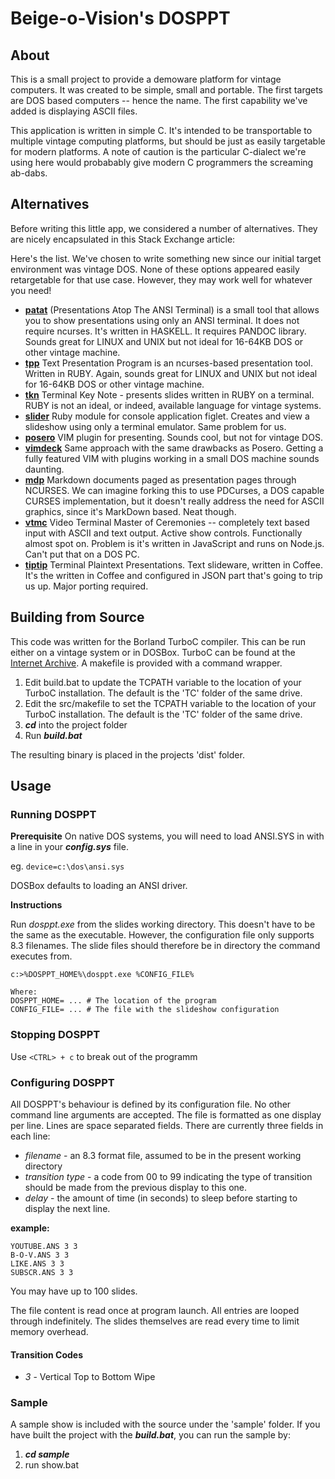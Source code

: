 # Beige-o-Vision's DOSPPT

## About

This is a small project to provide a demoware platform for vintage computers.  It was created to be simple, small and portable. The first targets are DOS based computers -- hence the name.  The first capability we've added is displaying ASCII files.  

This application is written in simple C. It's intended to be transportable to multiple vintage computing platforms, but should be just as easily targetable for modern platforms.  A note of caution is the particular C-dialect we're using here would probabably give modern C programmers the screaming ab-dabs.

## Alternatives

Before writing this little app, we considered a number of alternatives. They are nicely encapsulated in this Stack Exchange article:
[](https://unix.stackexchange.com/questions/131702/is-there-any-cli-terminal-slideshow-app/131729)

Here's the list.  We've chosen to write something new since our initial target environment was vintage DOS.  None of these options appeared easily retargetable for that use case.
However, they may work well for whatever you need!

* **[patat](https://github.com/jaspervdj/patat)** (Presentations Atop The ANSI Terminal) is a small tool that allows you to show presentations using only an ANSI terminal. It does not require ncurses. It's written in HASKELL. It requires PANDOC library. Sounds great for LINUX and UNIX but not ideal for 16-64KB DOS or other vintage machine.
* **[tpp](https://github.com/cbbrowne/tpp)**  Text Presentation Program is an ncurses-based presentation tool. Written in RUBY. Again, sounds great for LINUX and UNIX but not ideal for 16-64KB DOS or other vintage machine.
* **[tkn](https://github.com/fxn/tkn)** Terminal Key Note - presents slides written in RUBY on a terminal. RUBY is not an ideal, or indeed, available language for vintage systems.
* **[slider](https://github.com/dgoodlad/slider)** Ruby module for console application figlet. Creates and view a slideshow using only a terminal emulator. Same problem for us.
* **[posero](https://github.com/alfredodeza/posero.vim)** VIM plugin for presenting. Sounds cool, but not for vintage DOS.
* **[vimdeck](https://github.com/tybenz/vimdeck)** Same approach with the same drawbacks as Posero. Getting a fully featured VIM with plugins working in a small DOS machine sounds daunting.
* **[mdp](https://github.com/visit1985/mdp)** Markdown documents paged as presentation pages through NCURSES.  We can imagine forking this to use PDCurses, a DOS capable CURSES implementation, but it doesn't really address the need for ASCII graphics, since it's MarkDown based. Neat though.
* **[vtmc](https://github.com/jclulow/vtmc)** Video Terminal Master of Ceremonies -- completely text based input with ASCII and text output. Active show controls. Functionally almost spot on. Problem is it's written in JavaScript and runs on Node.js. Can't put that on a DOS PC.
* **[tiptip](https://github.com/felixrabe-attic/mcrio--tiptip)** Terminal Plaintext Presentations. Text slideware, written in Coffee. It's the written in Coffee and configured in JSON part that's going to trip us up. Major porting required.

## Building from Source

This code was written for the Borland TurboC compiler. This can be run either on a vintage system or in DOSBox. TurboC can be found at the [Internet Archive](https://archive.org/details/msdos_borland_turbo_c_2.01 "Internet Archive"). A makefile is provided with a command wrapper.

1. Edit build.bat to update the TCPATH variable to the location of your TurboC installation. The default is the 'TC' folder of the same drive.
2. Edit the src/makefile to set the TCPATH variable to the location of your TurboC installation. The default is the 'TC' folder of the same drive.
3. ***cd*** into the project folder
4. Run ***build.bat***

The resulting binary is placed in the projects 'dist' folder.

## Usage

### Running DOSPPT

**Prerequisite**
On native DOS systems, you will need to load ANSI.SYS in with a line in your ***config.sys*** file. 

eg. 
`device=c:\dos\ansi.sys`

DOSBox defaults to loading an ANSI driver.

**Instructions**

Run *dosppt.exe* from the slides working directory.  This doesn't have to be the same as the executable.  However, the configuration file only supports 8.3 filenames.  The slide files should therefore be in directory the command executes from.

    c:>%DOSPPT_HOME%\dosppt.exe %CONFIG_FILE%
    
    Where:
    DOSPPT_HOME= ... # The location of the program
    CONFIG_FILE= ... # The file with the slideshow configuration

### Stopping DOSPPT

Use `<CTRL> + c` to break out of the programm

### Configuring DOSPPT

All DOSPPT's behaviour is defined by its configuration file.  No other command line arguments are accepted.  The file is formatted as one display per line.  Lines are space separated fields. There are currently three fields in each line:

* *filename* - an 8.3 format file, assumed to be in the present working directory
* *transition type* - a code from 00 to 99 indicating the type of transition should be made from the previous display to this one.
* *delay* - the amount of time (in seconds) to sleep before starting to display the next line.

**example:**

    YOUTUBE.ANS 3 3
    B-O-V.ANS 3 3
    LIKE.ANS 3 3
    SUBSCR.ANS 3 3

You may have up to 100 slides.  

The file content is read once at program launch.  All entries are looped through indefinitely.  The slides themselves are read every time to limit memory overhead.

#### Transition Codes ####

* *3* - Vertical Top to Bottom Wipe

### Sample

A sample show is included with the source under the 'sample' folder. If you have built the project with the ***build.bat***, you can run the sample by:

1. ***cd sample***  
2. run show.bat

